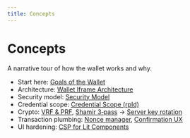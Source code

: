 ```yaml
---
title: Concepts
---
```


# Concepts

A narrative tour of how the wallet works and why.

- Start here: [Goals of the Wallet](./goals)
- Architecture: [Wallet Iframe Architecture](./wallet-iframe-architecture)
- Security model: [Security Model](./security-model)
- Credential scope: [Credential Scope (rpId)](./wallet-scoped-credentials)
- Crypto: [VRF & PRF](./vrf-and-prf), [Shamir 3‑pass](./shamir3pass) → [Server key rotation](./shamir3pass-rotate-keys)
- Transaction plumbing: [Nonce manager](./nonce-manager), [Confirmation UX](./confirmation-ux)
- UI hardening: [CSP for Lit Components](./csp-lit-components)
